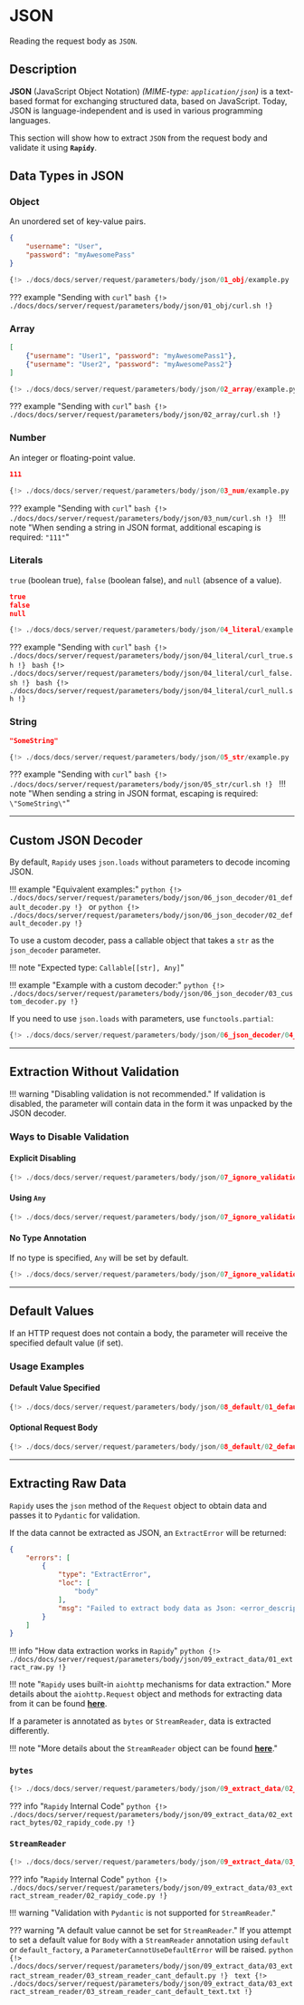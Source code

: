 # JSON
Reading the request body as `JSON`.

## Description
**JSON** (JavaScript Object Notation) *(MIME-type: `application/json`)* is a text-based format for exchanging structured data, based on JavaScript. Today, JSON is language-independent and is used in various programming languages.

This section will show how to extract `JSON` from the request body and validate it using **`Rapidy`**.

## Data Types in JSON

### Object
An unordered set of key-value pairs.
```json
{
    "username": "User",
    "password": "myAwesomePass"
}
```
```python
{!> ./docs/docs/server/request/parameters/body/json/01_obj/example.py !}
```
??? example "Sending with `curl`"
    ```bash
    {!> ./docs/docs/server/request/parameters/body/json/01_obj/curl.sh !}
    ```

### Array
```json
[
    {"username": "User1", "password": "myAwesomePass1"},
    {"username": "User2", "password": "myAwesomePass2"}
]
```
```python
{!> ./docs/docs/server/request/parameters/body/json/02_array/example.py !}
```
??? example "Sending with `curl`"
    ```bash
    {!> ./docs/docs/server/request/parameters/body/json/02_array/curl.sh !}
    ```

### Number
An integer or floating-point value.
```json
111
```
```python
{!> ./docs/docs/server/request/parameters/body/json/03_num/example.py !}
```
??? example "Sending with `curl`"
    ```bash
    {!> ./docs/docs/server/request/parameters/body/json/03_num/curl.sh !}
    ```
!!! note "When sending a string in JSON format, additional escaping is required: `"111"`"

### Literals
`true` (boolean true), `false` (boolean false), and `null` (absence of a value).
```json
true
false
null
```
```python
{!> ./docs/docs/server/request/parameters/body/json/04_literal/example.py !}
```
??? example "Sending with `curl`"
    ```bash
    {!> ./docs/docs/server/request/parameters/body/json/04_literal/curl_true.sh !}
    ```
    ```bash
    {!> ./docs/docs/server/request/parameters/body/json/04_literal/curl_false.sh !}
    ```
    ```bash
    {!> ./docs/docs/server/request/parameters/body/json/04_literal/curl_null.sh !}
    ```

### String
```json
"SomeString"
```
```python
{!> ./docs/docs/server/request/parameters/body/json/05_str/example.py !}
```
??? example "Sending with `curl`"
    ```bash
    {!> ./docs/docs/server/request/parameters/body/json/05_str/curl.sh !}
    ```
!!! note "When sending a string in JSON format, escaping is required: `\"SomeString\"`"

---

## Custom JSON Decoder
By default, `Rapidy` uses `json.loads` without parameters to decode incoming JSON.

!!! example "Equivalent examples:"
    ```python
    {!> ./docs/docs/server/request/parameters/body/json/06_json_decoder/01_default_decoder.py !}
    ```
    or
    ```python
    {!> ./docs/docs/server/request/parameters/body/json/06_json_decoder/02_default_decoder.py !}
    ```

To use a custom decoder, pass a callable object that takes a `str` as the `json_decoder` parameter.

!!! note "Expected type: `Callable[[str], Any]`"

!!! example "Example with a custom decoder:"
    ```python
    {!> ./docs/docs/server/request/parameters/body/json/06_json_decoder/03_custom_decoder.py !}
    ```

If you need to use `json.loads` with parameters, use `functools.partial`:
```python
{!> ./docs/docs/server/request/parameters/body/json/06_json_decoder/04_decoder_with_params.py !}
```

---

## Extraction Without Validation

!!! warning "Disabling validation is not recommended."
    If validation is disabled, the parameter will contain data in the form it was unpacked by the JSON decoder.

### Ways to Disable Validation

#### Explicit Disabling
```python
{!> ./docs/docs/server/request/parameters/body/json/07_ignore_validation/01_validate_attr_false.py !}
```

#### Using `Any`
```python
{!> ./docs/docs/server/request/parameters/body/json/07_ignore_validation/02_any_type.py !}
```

#### No Type Annotation
If no type is specified, `Any` will be set by default.
```python
{!> ./docs/docs/server/request/parameters/body/json/07_ignore_validation/03_no_type.py !}
```

---

## Default Values
If an HTTP request does not contain a body, the parameter will receive the specified default value (if set).

### Usage Examples

#### Default Value Specified
```python
{!> ./docs/docs/server/request/parameters/body/json/08_default/01_default_exists.py !}
```

#### Optional Request Body
```python
{!> ./docs/docs/server/request/parameters/body/json/08_default/02_default_optional.py !}
```

---

## Extracting Raw Data
`Rapidy` uses the `json` method of the `Request` object to obtain data and passes it to `Pydantic` for validation.

If the data cannot be extracted as JSON, an `ExtractError` will be returned:
```json
{
    "errors": [
        {
            "type": "ExtractError",
            "loc": [
                "body"
            ],
            "msg": "Failed to extract body data as Json: <error_description>"
        }
    ]
}
```

!!! info "How data extraction works in `Rapidy`"
    ```python
    {!> ./docs/docs/server/request/parameters/body/json/09_extract_data/01_extract_raw.py !}
    ```

!!! note "`Rapidy` uses built-in `aiohttp` mechanisms for data extraction."
    More details about the `aiohttp.Request` object and methods for extracting data from it can be found
    **<a href="https://docs.aiohttp.org/en/stable/web_reference.html" target="_blank">here</a>**.

If a parameter is annotated as `bytes` or `StreamReader`, data is extracted differently.

!!! note "More details about the `StreamReader` object can be found **<a href="https://docs.aiohttp.org/en/stable/streams.html" target="_blank">here</a>**."

### `bytes`
```python
{!> ./docs/docs/server/request/parameters/body/json/09_extract_data/02_extract_bytes/01_handler_example.py !}
```
??? info "`Rapidy` Internal Code"
    ```python
    {!> ./docs/docs/server/request/parameters/body/json/09_extract_data/02_extract_bytes/02_rapidy_code.py !}
    ```

### `StreamReader`
```python
{!> ./docs/docs/server/request/parameters/body/json/09_extract_data/03_extract_stream_reader/01_handler_example.py !}
```
??? info "`Rapidy` Internal Code"
    ```python
    {!> ./docs/docs/server/request/parameters/body/json/09_extract_data/03_extract_stream_reader/02_rapidy_code.py !}
    ```

!!! warning "Validation with `Pydantic` is not supported for `StreamReader`."

??? warning "A default value cannot be set for `StreamReader`."
    If you attempt to set a default value for `Body` with a `StreamReader` annotation using `default` or `default_factory`,
    a `ParameterCannotUseDefaultError` will be raised.
    ```python
    {!> ./docs/docs/server/request/parameters/body/json/09_extract_data/03_extract_stream_reader/03_stream_reader_cant_default.py !}
    ```
    ```text
    {!> ./docs/docs/server/request/parameters/body/json/09_extract_data/03_extract_stream_reader/03_stream_reader_cant_default_text.txt !}
    ```
